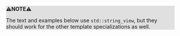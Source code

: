 <div style="margin:2em; background-color: #e0e0e0;">

<strong>⚠️NOTE️️️⚠️</strong>

The text and examples below use `std::string_view`, but they should work for the other template specializations as well.
</div>

